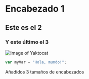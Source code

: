 # Encabezado 1
## Este es el 2
### Y este último el 3
![Image of Yaktocat](https://octodex.github.com/images/yaktocat.png)
``` javascript
var myVar = "Hola, mundo!";
```



































Añadidos 3 tamaños de encabezados

